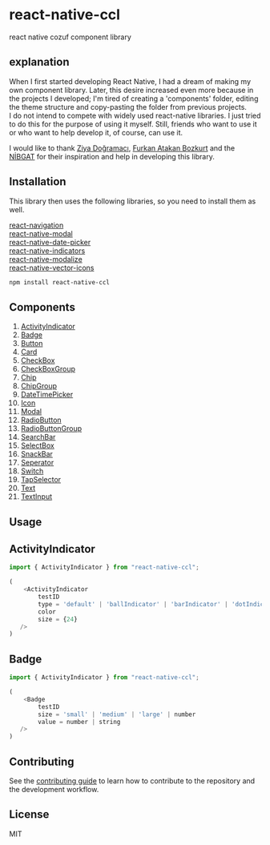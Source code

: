 # react-native-ccl

react native cozuf component library

## explanation
When I first started developing React Native, I had a dream of making my own component library. Later, this desire increased even more because in the projects I developed; I'm tired of creating a 'components' folder, editing the theme structure and copy-pasting the folder from previous projects.<br>
I do not intend to compete with widely used react-native libraries. I just tried to do this for the purpose of using it myself. Still, friends who want to use it or who want to help develop it, of course, can use it.

I would like to thank [Ziya Doğramacı](https://dogramaciziya.medium.com/), [Furkan Atakan Bozkurt](https://github.com/lfabl) and the [NİBGAT](https://github.com/nibgat) for their inspiration and help in developing this library.

## Installation
This library then uses the following libraries, so you need to install them as well.

[react-navigation](https://reactnavigation.org/docs/5.x/getting-started)<br>
[react-native-modal](https://github.com/react-native-modal/react-native-modal)<br>
[react-native-date-picker](https://github.com/henninghall/react-native-date-picker)<br>
[react-native-indicators](https://github.com/n4kz/react-native-indicators)<br>
[react-native-modalize](https://github.com/jeremybarbet/react-native-modalize)<br>
[react-native-vector-icons](https://github.com/oblador/react-native-vector-icons)<br>

```sh
npm install react-native-ccl
```

## Components

1. [ActivityIndicator](https://github.com/cozuf/react-native-ccl/tree/develop#activityindicator) <br>
2. [Badge](https://github.com/cozuf/react-native-ccl/tree/develop#badge) <br>
3. [Button](https://github.com/cozuf/react-native-ccl/tree/develop#button) <br>
4. [Card](https://github.com/cozuf/react-native-ccl/tree/develop#card) <br>
5. [CheckBox](https://github.com/cozuf/react-native-ccl/tree/develop#checkbox) <br>
6. [CheckBoxGroup](https://github.com/cozuf/react-native-ccl/tree/develop#checkboxgroup) <br>
7. [Chip](https://github.com/cozuf/react-native-ccl/tree/develop#chip) <br>
8. [ChipGroup](https://github.com/cozuf/react-native-ccl/tree/develop#chipgroup) <br>
9. [DateTimePicker](https://github.com/cozuf/react-native-ccl/tree/develop#datetimepicker) <br>
10. [Icon](https://github.com/cozuf/react-native-ccl/tree/develop#icon) <br>
11. [Modal](https://github.com/cozuf/react-native-ccl/tree/develop#modal) <br>
12. [RadioButton](https://github.com/cozuf/react-native-ccl/tree/develop#radiobutton) <br>
13. [RadioButtonGroup](https://github.com/cozuf/react-native-ccl/tree/develop#radiobuttongroup) <br>
14. [SearchBar](https://github.com/cozuf/react-native-ccl/tree/develop#searchbar) <br>
15. [SelectBox](https://github.com/cozuf/react-native-ccl/tree/develop#selectbox) <br>
16. [SnackBar](https://github.com/cozuf/react-native-ccl/tree/develop#snackbar) <br>
17. [Seperator](https://github.com/cozuf/react-native-ccl/tree/develop#seperator) <br>
18. [Switch](https://github.com/cozuf/react-native-ccl/tree/develop#switch) <br>
19. [TapSelector](https://github.com/cozuf/react-native-ccl/tree/develop#tapselector) <br>
20. [Text](https://github.com/cozuf/react-native-ccl/tree/develop#text) <br>
21. [TextInput](https://github.com/cozuf/react-native-ccl/tree/develop#textinput) <br>

## Usage

## ActivityIndicator
```js
import { ActivityIndicator } from "react-native-ccl";

(
    <ActivityIndicator
        testID
        type = 'default' | 'ballIndicator' | 'barIndicator' | 'dotIndicator' | 'materialIndicator' | 'pacmanIndicator' | 'pulseIndicator' | 'skypeIndicator' | 'uIActivityIndicator' | 'waveIndicator'
        color
        size = {24}
   />
)
```

## Badge
```js
import { ActivityIndicator } from "react-native-ccl";

(
    <Badge
        testID
        size = 'small' | 'medium' | 'large' | number
        value = number | string
   />
)
```

## Contributing

See the [contributing guide](CONTRIBUTING.md) to learn how to contribute to the repository and the development workflow.

## License

MIT
